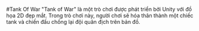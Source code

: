 #Tank Of War
"Tank of War" là một trò chơi được phát triển bởi Unity với đồ họa 2D đẹp mắt. Trong trò chơi này, người chơi sẽ hóa thân thành một chiếc tank và chiến đấu chống lại đội quân địch trên bản đồ.
